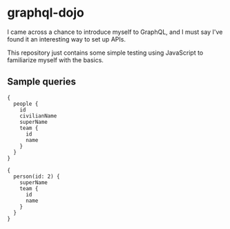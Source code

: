# graphql-dojo

I came across a chance to introduce myself to GraphQL, and I must say I've found it an interesting way to set up APIs.

This repository just contains some simple testing using JavaScript to familiarize myself with the basics.

## Sample queries
```
{
  people {
    id
    civilianName
    superName
    team {
      id
      name
    }
  }
}
```

```
{
  person(id: 2) {
    superName
    team {
      id
      name
    }
  }
}
```
